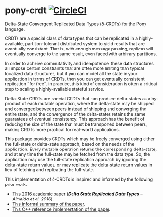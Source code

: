 # pony-crdt [![CircleCI](https://circleci.com/gh/jemc/pony-crdt.svg?style=shield)](https://circleci.com/gh/jemc/pony-crdt)

Delta-State Convergent Replicated Data Types (ẟ-CRDTs) for the Pony language.

CRDTs are a special class of data types that can be replicated in a highly-available, partition-tolerant distributed system to yield results that are eventually consistent. That is, with enough message passing, replicas will eventually converge to the same result, even faced with arbitrary partitions.

In order to acheive commutativity and idempotence, these data structures all impose certain constraints that are often more limiting than typical localized data structures, but if you can model all the state in your application in terms of CRDTs, then you can get eventually consistent replication "for free". In practice, this kind of consideration is often a critical step to scaling a highly-available stateful service.

Delta-State CRDTs are special CRDTs that can produce delta-states as a by-product of each mutable operation, where the delta-state may be shipped and converged between peers instead of shipping and converging the entire state, and the convergence of the delta-states retains the same guarantees of eventual consistency. This approach has the benefit of reducing the size of the state that must be transported between peers, making CRDTs more practical for real-world applications.

This package provides CRDTs which may be freely converged using either the full-state or delta-state approach, based on the needs of the application. Every mutable operation returns the corresponding delta-state, and at any time the full-state may be fetched from the data type. So, the application may use the full-state replication approach by ignoring the delta-state return values, or may replicate the delta-state return values in lieu of fetching and replicating the full-state.

This implementation of ẟ-CRDTs is inspired and informed by the following prior work:
* [This 2016 academic paper](https://arxiv.org/abs/1603.01529) (***Delta State Replicated Data Types*** – *Almeida et al. 2016*).
* [This informal summary of the paper](https://blog.acolyer.org/2016/04/25/delta-state-replicated-data-types/).
* [This C++ reference implementation of the paper](https://github.com/CBaquero/delta-enabled-crdts).
